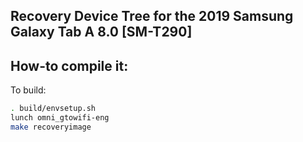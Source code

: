 ## Recovery Device Tree for the 2019 Samsung Galaxy Tab A 8.0 [SM-T290]

## How-to compile it:

To build:

```sh
. build/envsetup.sh
lunch omni_gtowifi-eng
make recoveryimage
```

